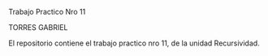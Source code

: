 Trabajo Practico Nro 11

TORRES GABRIEL

El repositorio contiene el trabajo practico nro 11, de la unidad Recursividad.